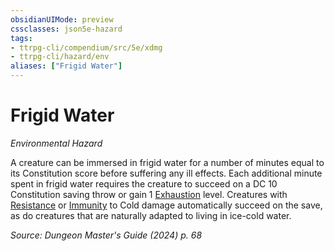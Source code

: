```yaml
---
obsidianUIMode: preview
cssclasses: json5e-hazard
tags:
- ttrpg-cli/compendium/src/5e/xdmg
- ttrpg-cli/hazard/env
aliases: ["Frigid Water"]
---
```

# Frigid Water
*Environmental Hazard*  

A creature can be immersed in frigid water for a number of minutes equal to its Constitution score before suffering any ill effects. Each additional minute spent in frigid water requires the creature to succeed on a DC 10 Constitution saving throw or gain 1 [Exhaustion](3-Mechanics/CLI/rules/conditions.md#Exhaustion) level. Creatures with [Resistance](3-Mechanics/CLI/rules/variant-rules/resistance-xphb.md) or [Immunity](3-Mechanics/CLI/rules/variant-rules/immunity-xphb.md) to Cold damage automatically succeed on the save, as do creatures that are naturally adapted to living in ice-cold water.

*Source: Dungeon Master's Guide (2024) p. 68*